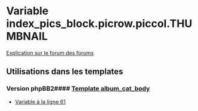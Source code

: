 # Variable index_pics_block.picrow.piccol.THUMBNAIL
[Explication sur le forum des forums](http://forum.forumactif.com/t294113-listing-des-variables#index_pics_block.picrow.piccol.THUMBNAIL)
## Utilisations dans les templates
### Version phpBB2#### [Template album_cat_body](subsilver/album_cat_body.md)
* [Variable à la ligne 61](../subsilver/album_cat_body.tpl#L61)